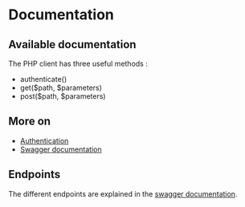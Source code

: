# Documentation

Available documentation
-------------------------

The PHP client has three useful methods : 

* authenticate()
* get($path, $parameters)
* post($path, $parameters)

More on
-------

* [Authentication](endpoints/authentication.md)
* [Swagger documentation](https://ws.horaires-commerces.fr/api/doc)

Endpoints
---------

The different endpoints are explained in the [swagger documentation](https://ws.horaires-commerces.fr/api/doc).
